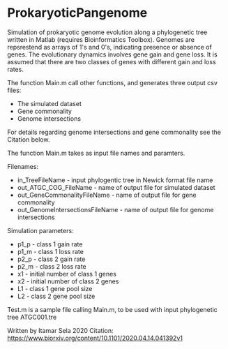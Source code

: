 # ProkaryoticPangenome

Simulation of prokaryotic genome evolution along a phylogenetic tree written in Matlab (requires Bioinformatics Toolbox).
Genomes are repsrestend as arrays of 1's and 0's, indicating presence or absence of genes.
The evolutionary dynamics involves gene gain and gene loss.
It is assumed that there are two classes of genes with different gain and loss rates.

The function Main.m call other functions, and generates three output csv files: 
- The simulated dataset
- Gene commonality
- Genome intersections

For details regarding genome intersections and gene commonality see the Citation below.

The function Main.m takes as input file names and paramters.

Filenames:
- in_TreeFileName - input phylogentic tree in Newick format file name
- out_ATGC_COG_FileName - name of output file for simulated dataset
- out_GeneCommonalityFileName - name of output file for gene commonality
- out_GenomeIntersectionsFileName - name of output file for genome intersections

 
Simulation parameters:
- p1_p - class 1 gain rate
- p1_m - class 1 loss rate
- p2_p - class 2 gain rate
- p2_m - class 2 loss rate
- x1 - initial number of class 1 genes
- x2 - initial number of class 2 genes
- L1 - class 1 gene pool size
- L2 - class 2 gene pool size 

Test.m is a sample file calling Main.m, to be used with input phylogenetic tree ATGC001.tre  


Written by Itamar Sela 2020
Citation: https://www.biorxiv.org/content/10.1101/2020.04.14.041392v1
